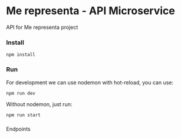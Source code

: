 # Me representa - API Microservice

API for Me representa project

### Install

```
npm install
```

### Run

For development we can use nodemon with hot-reload, you can use: 

```
npm run dev
```

Without nodemon, just run:

```
npm run start
```

###

Endpoints

